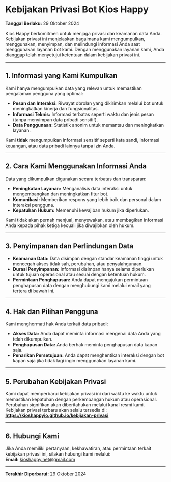 # Kebijakan Privasi Bot Kios Happy

**Tanggal Berlaku:** 29 Oktober 2024  

Kios Happy berkomitmen untuk menjaga privasi dan keamanan data Anda. Kebijakan privasi ini menjelaskan bagaimana kami mengumpulkan, menggunakan, menyimpan, dan melindungi informasi Anda saat menggunakan layanan bot kami. Dengan menggunakan layanan kami, Anda dianggap telah menyetujui ketentuan dalam kebijakan privasi ini.

---

## 1. Informasi yang Kami Kumpulkan
Kami hanya mengumpulkan data yang relevan untuk memastikan pengalaman pengguna yang optimal:
- **Pesan dan Interaksi:** Riwayat obrolan yang dikirimkan melalui bot untuk meningkatkan kinerja dan fungsionalitas.
- **Informasi Teknis:** Informasi terbatas seperti waktu dan jenis pesan (tanpa menyimpan data pribadi sensitif).
- **Data Penggunaan:** Statistik anonim untuk memantau dan meningkatkan layanan.

Kami **tidak** mengumpulkan informasi sensitif seperti kata sandi, informasi keuangan, atau data pribadi lainnya tanpa izin Anda.

---

## 2. Cara Kami Menggunakan Informasi Anda
Data yang dikumpulkan digunakan secara terbatas dan transparan:
- **Peningkatan Layanan:** Menganalisis data interaksi untuk mengembangkan dan meningkatkan fitur bot.
- **Komunikasi:** Memberikan respons yang lebih baik dan personal dalam interaksi pengguna.
- **Kepatuhan Hukum:** Memenuhi kewajiban hukum jika diperlukan.

Kami tidak akan pernah menjual, menyewakan, atau membagikan informasi Anda kepada pihak ketiga kecuali jika diwajibkan oleh hukum.

---

## 3. Penyimpanan dan Perlindungan Data
- **Keamanan Data:** Data disimpan dengan standar keamanan tinggi untuk mencegah akses tidak sah, perubahan, atau penyalahgunaan.
- **Durasi Penyimpanan:** Informasi disimpan hanya selama diperlukan untuk tujuan operasional atau sesuai dengan ketentuan hukum.
- **Permintaan Penghapusan:** Anda dapat mengajukan permintaan penghapusan data dengan menghubungi kami melalui email yang tertera di bawah ini.

---

## 4. Hak dan Pilihan Pengguna
Kami menghormati hak Anda terkait data pribadi:
- **Akses Data:** Anda dapat meminta informasi mengenai data Anda yang telah dikumpulkan.
- **Penghapusan Data:** Anda berhak meminta penghapusan data kapan saja.
- **Penarikan Persetujuan:** Anda dapat menghentikan interaksi dengan bot kapan saja jika tidak lagi ingin menggunakan layanan kami.

---

## 5. Perubahan Kebijakan Privasi
Kami dapat memperbarui kebijakan privasi ini dari waktu ke waktu untuk memastikan kepatuhan dengan perkembangan hukum atau operasional. Perubahan signifikan akan diberitahukan melalui kanal resmi kami. Kebijakan privasi terbaru akan selalu tersedia di:  
**https://kioshappyio.github.io/kebijakan-privasi**

---

## 6. Hubungi Kami
Jika Anda memiliki pertanyaan, kekhawatiran, atau permintaan terkait kebijakan privasi ini, silakan hubungi kami melalui:  
**Email:** kioshappy.net@gmail.com

---

**Terakhir Diperbarui:** 29 Oktober 2024
